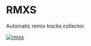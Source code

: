 RMXS
====

Automatic remix tracks collector.

[![rmxs](https://dl.dropbox.com/u/534429/github/rmxs.png)](http://m.deeeki.com/)
